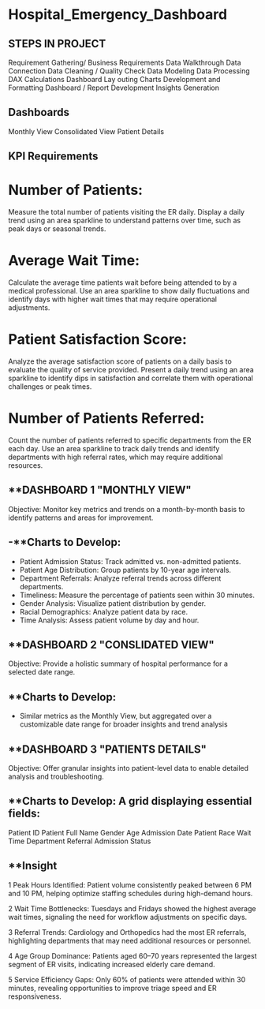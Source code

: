 # Hospital_Emergency_Dashboard

## STEPS IN PROJECT

Requirement Gathering/ Business Requirements
Data Walkthrough
Data Connection
Data Cleaning / Quality Check
Data Modeling
Data Processing
DAX Calculations
Dashboard Lay outing
Charts Development and Formatting
Dashboard / Report Development
Insights Generation

## Dashboards
Monthly View
Consolidated View
Patient Details

## KPI Requirements

# Number of Patients:
Measure the total number of patients visiting the ER daily.
Display a daily trend using an area sparkline to understand patterns over time, such as peak days or seasonal trends.

# Average Wait Time:
Calculate the average time patients wait before being attended to by a medical professional.
Use an area sparkline to show daily fluctuations and identify days with higher wait times that may require operational adjustments.

# Patient Satisfaction Score:
Analyze the average satisfaction score of patients on a daily basis to evaluate the quality of service provided.
Present a daily trend using an area sparkline to identify dips in satisfaction and correlate them with operational challenges or peak times.

# Number of Patients Referred:
Count the number of patients referred to specific departments from the ER each day.
Use an area sparkline to track daily trends and identify departments with high referral rates, which may require additional resources.

## **DASHBOARD 1 "MONTHLY VIEW"
Objective: Monitor key metrics and trends on a month-by-month basis to identify patterns and areas for improvement.

## -**Charts to Develop:
* Patient Admission Status: Track admitted vs. non-admitted patients.
* Patient Age Distribution: Group patients by 10-year age intervals.
* Department Referrals: Analyze referral trends across different departments.
* Timeliness: Measure the percentage of patients seen within 30 minutes.
* Gender Analysis: Visualize patient distribution by gender.
* Racial Demographics: Analyze patient data by race.
* Time Analysis: Assess patient volume by day and hour.


## **DASHBOARD 2 "CONSLIDATED VIEW"
Objective: Provide a holistic summary of hospital performance for a selected date range.

## **Charts to Develop:
* Similar metrics as the Monthly View, but aggregated over a customizable date range for broader insights and trend analysis

## **DASHBOARD 3 "PATIENTS DETAILS"
Objective: Offer granular insights into patient-level data to enable detailed analysis and troubleshooting.

## **Charts to Develop: A grid displaying essential fields:
Patient ID
Patient Full Name
Gender
Age
Admission Date
Patient Race
Wait Time
Department Referral
Admission Status

## **Insight
1 Peak Hours Identified: Patient volume consistently peaked between 6 PM and 10 PM, helping optimize staffing schedules during high-demand hours.

2 Wait Time Bottlenecks: Tuesdays and Fridays showed the highest average wait times, signaling the need for workflow adjustments on specific days.

3 Referral Trends: Cardiology and Orthopedics had the most ER referrals, highlighting departments that may need additional resources or personnel.

4 Age Group Dominance: Patients aged 60–70 years represented the largest segment of ER visits, indicating increased elderly care demand.

5 Service Efficiency Gaps: Only 60% of patients were attended within 30 minutes, revealing opportunities to improve triage speed and ER responsiveness.
